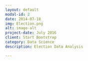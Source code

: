 ```yaml
---
layout: default
modal-id: 2
date: 2014-07-18
img: Election.png
alt: image-alt
project-date: July 2016
client: Start Bootstrap
category: Data Science
description: Election Data Analysis

---
```

